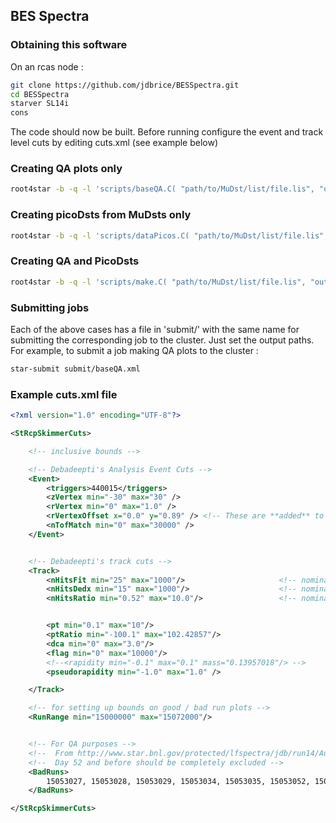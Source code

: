## BES Spectra 


### Obtaining this software
On an rcas node : 
```bash
git clone https://github.com/jdbrice/BESSpectra.git
cd BESSpectra
starver SL14i
cons
```

The code should now be built. Before running configure the event and track level cuts by editing cuts.xml (see example below)

### Creating QA plots only
```bash
root4star -b -q -l 'scripts/baseQA.C( "path/to/MuDst/list/file.lis", "output_suffix.root", max_num_events, max_num_files )'
```

### Creating picoDsts from MuDsts only
```bash
root4star -b -q -l 'scripts/dataPicos.C( "path/to/MuDst/list/file.lis", "output_suffix.root", max_num_events, max_num_files )'
```

### Creating QA and PicoDsts
```bash
root4star -b -q -l 'scripts/make.C( "path/to/MuDst/list/file.lis", "output_suffix.root", max_num_events, max_num_files )'
```

### Submitting jobs
Each of the above cases has a file in 'submit/' with the same name for submitting the corresponding job to the cluster. Just set the output paths.
For example, to submit a job making QA plots to the cluster :
```bash
star-submit submit/baseQA.xml
```


### Example cuts.xml file

```xml
<?xml version="1.0" encoding="UTF-8"?>

<StRcpSkimmerCuts>

	<!-- inclusive bounds -->

	<!-- Debadeepti's Analysis Event Cuts -->
	<Event>
		<triggers>440015</triggers>
		<zVertex min="-30" max="30" />
		<rVertex min="0" max="1.0" />
		<rVertexOffset x="0.0" y="0.89" /> <!-- These are **added** to the vertex before applying cut -->
		<nTofMatch min="0" max="30000" />
	</Event>


	<!-- Debadeepti's track cuts -->
	<Track> 
		<nHitsFit min="25" max="1000"/> 					<!-- nominally min=16 -->
		<nHitsDedx min="15" max="1000"/> 					<!-- nominally min=11 -->
		<nHitsRatio min="0.52" max="10.0"/> 				<!-- nominally min=0.52 -->


		<pt min="0.1" max="10"/>
		<ptRatio min="-100.1" max="102.42857"/>  						<!-- nominally : min="0.7" max="1.42857" -->
		<dca min="0" max="3.0"/> 										<!-- nominally max=1.0 -->
		<flag min="0" max="10000"/> 									<!-- nominally : min=0, max=700  -->
		<!--<rapidity min="-0.1" max="0.1" mass="0.13957018"/> --> 		<!-- nominally min="-0.25" max="0.25" mass="GeV/c" -->
		<pseudorapidity min="-1.0" max="1.0" /> 						<!-- nominally none, rapidity cut only"-->

	</Track>

	<!-- for setting up bounds on good / bad run plots -->
	<RunRange min="15000000" max="15072000"/>


	<!-- For QA purposes -->
	<!--  From http://www.star.bnl.gov/protected/lfspectra/jdb/run14/AuAu15/RefMultCorr/BadRunList.txt -->
	<!--  Day 52 and before should be completely excluded -->
	<BadRuns>
		15053027, 15053028, 15053029, 15053034, 15053035, 15053052, 15053054, 15053055, 15054053, 15054054, 15055018, 15055137, 15056117, 15057055, 15057059, 15058006, 15058011, 15058021, 15059057, 15059058, 15061001, 15061009, 15062006, 15062069, 15065012, 15065014, 15066070, 15068013, 15068014, 15068016, 15068018, 15069036, 15070008, 15070009, 15070010
	</BadRuns>

</StRcpSkimmerCuts>
```
